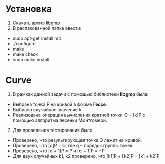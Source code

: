 # Установка
1. Скачать архив [libgmp](https://gmplib.org/)
2. В распакованной папке ввести:
  - sudo apt-get install m4
  - ./configure 
  - make 
  - make check 
  - sudo make install  


# Curve
1. В рамках данной задачи с помощью библиотеки __libgmp__ была:
- Выбрана точка P на кривой в форме __Гессе__.
- Выбрано случайное значение k. 
- Реализована операция вычисления кратной точки Q = [k]P с помощью алгоритма лесенки Монтгомери. 
2. Для проведения тестирования было 
- Проверено, что результирующая точка Q лежит на кривой. 
- Проверено, что [q]P = O, где q – порядок группы точек. 
- Проверено, что [q + 1]P = P и [q − 1]P = −P. 
- Для двух случайных k1, k2 проверено, что [k1]P + [k2]P = [k1 + k2]P 
